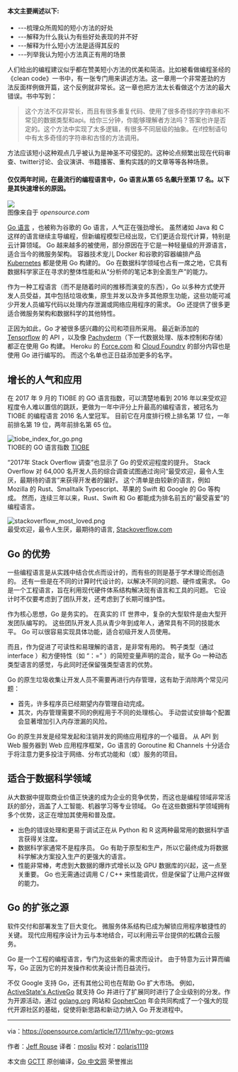 
#### 本文主要阐述以下:
* ---梳理众所周知的短小方法的好处
* ---解释为什么我认为有些好处表现的并不好
* ---解释为什么短小方法是适得其反的
* ---列举我认为短小方法真正有用的场景

人们给出的编程建议似乎都在赞美短小方法的优美和简洁。比如被看做编程圣经的《clean code》一书中，有一张专门用来讲述方法。这一章用一个非常差劲的方法反面样例做开篇，这个反例就非常长。这一章也把方法太长看做这个方法的最大错误。书中写到：
> 这个方法不仅非常长，而且有很多重复代码、使用了很多奇怪的字符串和不常见的数据类型和api。给你三分钟，你能够理解者方法吗？答案也许是否定的。这个方法中实现了太多逻辑，有很多不同层级的抽象。在if控制语句中有太多奇怪的字符串和古怪的方法调用。



方法应该短小这种观点几乎被认为是神圣不可侵犯的。这种论点频繁出现在代码审查、twitter讨论、会议演讲、书籍播客、重构实践的的文章等等各种场景。

#### 仅仅两年时间，在最流行的编程语言中，Go 语言从第 65 名飙升至第 17 名。以下是其快速增长的原因。

![](https://opensource.com/sites/default/files/styles/image-full-size/public/lead-images/build_structure_tech_program_code_construction.png?itok=nVsiLuag)  
图像来自于 _opensource.com_

[Go 语言](https://golang.org/) ，也被称为谷歌的 Go 语言，人气正在强劲增长。 虽然诸如 Java 和 C 这样的语言继续主导编程，但新编程模型已经出现，它们更适合现代计算，特别是云计算领域。 Go 越来越多的被使用，部分原因在于它是一种轻量级的开源语言，适合当今的微服务架构。 容器技术宠儿 Docker 和谷歌的容器编排产品 [Kubernetes](https://opensource.com/sitewide-search?search_apiviews_fulltext=Kubernetes) 都是使用 Go 构建的。 Go 在数据科学领域也占有一席之地，它具有数据科学家正在寻求的整体性能和从“分析师的笔记本到全面生产”的能力。

作为一种工程语言（而不是随着时间的推移而演变的东西），Go 以多种方式使开发人员受益，其中包括垃圾收集，原生并发以及许多其他原生功能，这些功能可减少开发人员编写代码以处理内存泄漏或网络应用程序的需求。 Go 还提供了很多更适合微服务架构和数据科学的其他特性。

正因为如此，Go 才被很多感兴趣的公司和项目所采用。 最近新添加的 [Tensorflow](https://www.tensorflow.org/) 的 API ，以及像 [Pachyderm](http://www.pachyderm.io/)（下一代数据处理、版本控制和存储）都正在使用 Go 构建。 Heroku 的 [Force.com](https://github.com/heroku/force) 和 [Cloud Foundry](https://www.cloudfoundry.org/) 的部分内容也是使用 Go 进行编写的。 而这个名单也正日益添加更多的名字。

## 增长的人气和应用

在 2017 年 9 月的 TIOBE 的 GO 语言指数，可以清楚地看到 2016 年以来受欢迎程度令人难以置信的跳跃，更做为一年中评分上升最高的编程语言，被冠名为 TIOBE 的编程语言 2016 名人堂冠军。 目前它在月度排行榜上排名第 17 位，一年前排名第 19 位，两年前排名第 65 位。

![tiobe_index_for_go.png](https://opensource.com/sites/default/files/u128651/tiobe_index_for_go.png)  
TIOBE的 GO 语言指数 [TIOBE](https://www.tiobe.com/tiobe-index/go/)

“2017年 Stack Overflow 调查”也显示了 Go 的受欢迎程度的提升。  Stack Overflow 对 64,000 名开发人员的综合调查试图通过询问“最受欢迎，最令人生厌，最期待的语言”来获得开发者的偏好。 这个清单是由较新的语言，例如 Mozilla 的 Rust、Smalltalk
Typescript、苹果的 Swift 和 Google 的 Go 等构成。 然而，连续三年以来，Rust、Swift 和 Go 都能成为排名前五的“最受喜爱”的编程语言。

![stackoverflow_most_loved.png](https://opensource.com/sites/default/files/u128651/stackoverflow_most_loved.png)  
最受欢迎，最令人生厌，最期待的语言, [Stackoverflow.com](https://insights.stackoverflow.com/survey/2017#most-loved-dreaded-and-wanted)

## Go 的优势

一些编程语言是从实践中结合优点而设计的，而有些的则是基于学术理论而创造的。 还有一些是在不同的计算时代设计的，以解决不同的问题、硬件或需求。 Go 是一个工程语言，旨在利用现代硬件体系结构解决现有语言和工具的问题。 它设计时不仅要考虑到了团队开发，还考虑到了长期可维护性。

作为核心思想，Go 是务实的。 在真实的 IT 世界中，复杂的大型软件是由大型开发团队编写的。 这些团队开发人员从青少年到成年人，通常具有不同的技能水平。 Go 可以很容易实现具体功能，适合初级开发人员使用。

而且，作为促进了可读性和易理解的语言，是非常有用的。 鸭子类型（通过 interface ）和方便特性（如 “：=” ）的简短变量声明的混合，赋予 Go 一种动态类型语言的感觉，与此同时还保留强类型语言的优势。

Go 的原生垃圾收集让开发人员不需要再进行内存管理，这有助于消除两个常见问题：

* 首先，许多程序员已经期望内存管理自动完成。
* 其次，内存管理需要不同的例程用于不同的处理核心。 手动尝试安排每个配置会显著增加引入内存泄漏的风险。

Go 的原生并发是经常发起和注销并发的网络应用程序的一个福音。 从 API 到 Web 服务器到 Web 应用程序框架，Go 语言的 Goroutine 和 Channels 十分适合于将注意力更多投注于网络、分布式功能和（或）服务的项目。

## 适合于数据科学领域

从大数据中提取商业价值正快速的成为企业的竞争优势，而这也是编程领域非常活跃的部分，涵盖了人工智能、机器学习等专业领域。 Go 在这些数据科学领域拥有多个优势，这正在增加其使用和普及度。

* 出色的错误处理和更易于调试正在从 Python 和 R 这两种最常用的数据科学语言获得关注度。
* 数据科学家通常不是程序员。 Go 有助于原型和生产，所以它最终成为将数据科学解决方案投入生产的更强大的语言。
* 性能非常棒，考虑到大数据的爆炸式增长以及 GPU 数据库的兴起，这一点至关重要。 Go 也无需通过调用 C / C++ 来性能调优，但是保留了让用户这样做的能力。

## Go 的扩张之源

软件交付和部署发生了巨大变化。 微服务体系结构已成为解锁应用程序敏捷性的关键。 现代应用程序设计为云与本地结合，可以利用云平台提供的松耦合云服务。

Go 是一个工程的编程语言，专门为这些新的需求而设计。 由于特意为云计算而编写，Go 正因为它的并发操作和优美设计而日益流行。

不仅 Google 支持 Go，还有其他公司也在帮助 Go 扩大市场。 例如，  [ActiveState's ActiveGo](https://www.activestate.com/activego) 就支持 Go 并进行了扩展同时进行了企业级别的分发。作为开源活动，通过 [golang.org](https://golang.org/) 网站和 [GopherCon](https://www.gophercon.com/) 年会共同构成了一个强大的现代开源社区的基础，促使将新思路和新动力纳入 Go 开发进程中。

----------------

via：https://opensource.com/article/17/11/why-go-grows

作者：[Jeff Rouse](https://opensource.com/users/jeffr)
译者：[mosliu](https://github.com/mosliu)
校对：[polaris1119](https://github.com/polaris1119)

本文由 [GCTT](https://github.com/studygolang/GCTT) 原创编译，[Go 中文网](https://studygolang.com/) 荣誉推出
